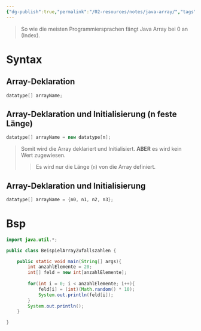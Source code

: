 ```yaml
---
{"dg-publish":true,"permalink":"/02-resources/notes/java-array/","tags":["code/java/array"],"updated":"2024-10-21T14:59:22.148+02:00"}
---
```


>So wie die meisten Programmiersprachen fängt Java Array bei 0 an (Index).

# Syntax
 ## Array-Deklaration
 ```java
 datatype[] arrayName;
```
 
 ## Array-Deklaration und Initialisierung (**n** feste Länge) 
 ```java
 datatype[] arrayName = new datatype[n];
```

>Somit wird die Array deklariert und Initialisiert. **ABER**  es wird kein Wert zugewiesen. 
 >>Es wird nur die Länge (`n`) von die Array definiert.
 
 ## Array-Deklaration und Initialisierung 
 ```java
datatype[] arrayName = {n0, n1, n2, n3};
```
# Bsp

```java
import java.util.*;

public class BeispielArrayZufallszahlen {

	public static void main(String[] args){
		int anzahlElemente = 20;
		int[] feld = new int[anzahlElemente];
		
		for(int i = 0; i < anzahlElemente; i++){
			feld[i] = (int)(Math.random() * 10);
			System.out.println(feld[i]);
		}
		System.out.println();  
	}

}
```